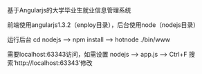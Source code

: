 基于Angularjs的大学毕业生就业信息管理系统

前端使用angularjs1.3.2（enploy目录），后台使用node（nodejs目录）


运行后台
cd nodejs
-->
npm install
-->
hotnode ./bin/www

需要localhost:63343访问，如需设置  nodejs --> app.js --> Ctrl+F 搜索‘http://localhost:63343’修改
